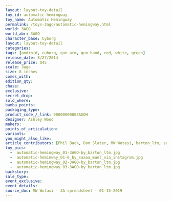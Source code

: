 ```yaml
---
layout: layout-toy-detail 
toy_id: automatic-hemingway
toy_name: Automatic Hemingway
permalink: /toys-3ago/automatic-hemingway.html
world: 3AGO
world_abr: 3AGO
character_base: Cyborg
layout: layout-toy-detail
categories: 
tags: [android, cuborg, gun arm, gun hand, red, white, green]
release_date: 8/27/2014
release_price: $45 
scale: 3ago
size: 8 inches
comes_with: 
edition_qty: 
chase: 
exclusive: 
secret_drop: 
sold_where: 
bamba_points: 
packaging_type: 
product_code_/_link: 00000000003AGOH
designer: Ashley Wood
makers: 
points_of_articulation: 
variants: 
you_might_also_like: 
article_contributors: [Phil Back, Don Slater, MW Wutasi, barton_ltm, saaaa_muel]
toy_pics: 
  -  automatic-hemingway_01-3AGO-by_barton_ltm.jpg
  -  automatic-heminway_01-6_by_saaaa_muel_via_instagram.jpg
  -  automatic-hemingway_02-3AGO-by_barton_ltm.jpg
  -  automatic-hemingway_03-3AGO-by_barton_ltm.jpg
backstory: 
sale_type: 
event_exclusive: 
event_details: 
source_doc: MW Wutasi - 3A spreadsheet - 01-15-2019
---
```


